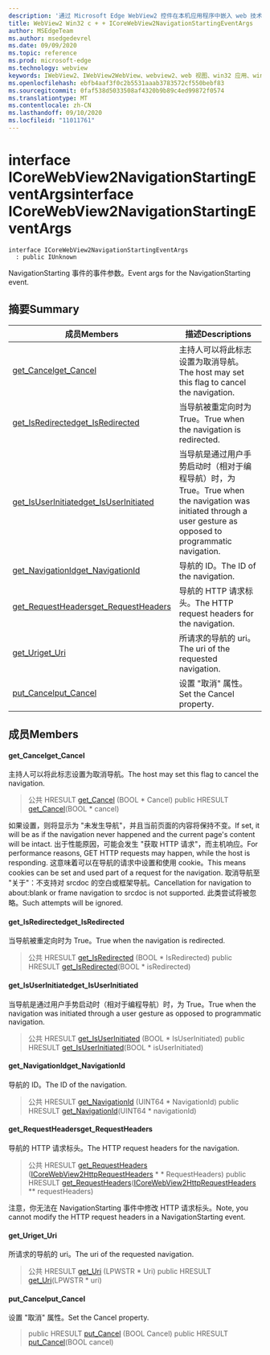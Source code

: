 ```yaml
---
description: '通过 Microsoft Edge WebView2 控件在本机应用程序中嵌入 web 技术 (HTML、CSS 和 JavaScript) '
title: WebView2 Win32 c + + ICoreWebView2NavigationStartingEventArgs
author: MSEdgeTeam
ms.author: msedgedevrel
ms.date: 09/09/2020
ms.topic: reference
ms.prod: microsoft-edge
ms.technology: webview
keywords: IWebView2、IWebView2WebView、webview2、web 视图、win32 应用、win32、edge、ICoreWebView2、ICoreWebView2Controller、浏览器控件、边缘 html、ICoreWebView2NavigationStartingEventArgs
ms.openlocfilehash: ebfb4aaf3f0c2b5531aaab3783572cf550bebf83
ms.sourcegitcommit: 0faf538d5033508af4320b9b89c4ed99872f0574
ms.translationtype: MT
ms.contentlocale: zh-CN
ms.lasthandoff: 09/10/2020
ms.locfileid: "11011761"
---
```

# <span data-ttu-id="b42ac-104">interface ICoreWebView2NavigationStartingEventArgs</span><span class="sxs-lookup"><span data-stu-id="b42ac-104">interface ICoreWebView2NavigationStartingEventArgs</span></span> 

```
interface ICoreWebView2NavigationStartingEventArgs
  : public IUnknown
```

<span data-ttu-id="b42ac-105">NavigationStarting 事件的事件参数。</span><span class="sxs-lookup"><span data-stu-id="b42ac-105">Event args for the NavigationStarting event.</span></span>

## <span data-ttu-id="b42ac-106">摘要</span><span class="sxs-lookup"><span data-stu-id="b42ac-106">Summary</span></span>

 <span data-ttu-id="b42ac-107">成员</span><span class="sxs-lookup"><span data-stu-id="b42ac-107">Members</span></span>                        | <span data-ttu-id="b42ac-108">描述</span><span class="sxs-lookup"><span data-stu-id="b42ac-108">Descriptions</span></span>
--------------------------------|---------------------------------------------
[<span data-ttu-id="b42ac-109">get_Cancel</span><span class="sxs-lookup"><span data-stu-id="b42ac-109">get_Cancel</span></span>](#get_cancel) | <span data-ttu-id="b42ac-110">主持人可以将此标志设置为取消导航。</span><span class="sxs-lookup"><span data-stu-id="b42ac-110">The host may set this flag to cancel the navigation.</span></span>
[<span data-ttu-id="b42ac-111">get_IsRedirected</span><span class="sxs-lookup"><span data-stu-id="b42ac-111">get_IsRedirected</span></span>](#get_isredirected) | <span data-ttu-id="b42ac-112">当导航被重定向时为 True。</span><span class="sxs-lookup"><span data-stu-id="b42ac-112">True when the navigation is redirected.</span></span>
[<span data-ttu-id="b42ac-113">get_IsUserInitiated</span><span class="sxs-lookup"><span data-stu-id="b42ac-113">get_IsUserInitiated</span></span>](#get_isuserinitiated) | <span data-ttu-id="b42ac-114">当导航是通过用户手势启动时（相对于编程导航）时，为 True。</span><span class="sxs-lookup"><span data-stu-id="b42ac-114">True when the navigation was initiated through a user gesture as opposed to programmatic navigation.</span></span>
[<span data-ttu-id="b42ac-115">get_NavigationId</span><span class="sxs-lookup"><span data-stu-id="b42ac-115">get_NavigationId</span></span>](#get_navigationid) | <span data-ttu-id="b42ac-116">导航的 ID。</span><span class="sxs-lookup"><span data-stu-id="b42ac-116">The ID of the navigation.</span></span>
[<span data-ttu-id="b42ac-117">get_RequestHeaders</span><span class="sxs-lookup"><span data-stu-id="b42ac-117">get_RequestHeaders</span></span>](#get_requestheaders) | <span data-ttu-id="b42ac-118">导航的 HTTP 请求标头。</span><span class="sxs-lookup"><span data-stu-id="b42ac-118">The HTTP request headers for the navigation.</span></span>
[<span data-ttu-id="b42ac-119">get_Uri</span><span class="sxs-lookup"><span data-stu-id="b42ac-119">get_Uri</span></span>](#get_uri) | <span data-ttu-id="b42ac-120">所请求的导航的 uri。</span><span class="sxs-lookup"><span data-stu-id="b42ac-120">The uri of the requested navigation.</span></span>
[<span data-ttu-id="b42ac-121">put_Cancel</span><span class="sxs-lookup"><span data-stu-id="b42ac-121">put_Cancel</span></span>](#put_cancel) | <span data-ttu-id="b42ac-122">设置 "取消" 属性。</span><span class="sxs-lookup"><span data-stu-id="b42ac-122">Set the Cancel property.</span></span>

## <span data-ttu-id="b42ac-123">成员</span><span class="sxs-lookup"><span data-stu-id="b42ac-123">Members</span></span>

#### <span data-ttu-id="b42ac-124">get_Cancel</span><span class="sxs-lookup"><span data-stu-id="b42ac-124">get_Cancel</span></span> 

<span data-ttu-id="b42ac-125">主持人可以将此标志设置为取消导航。</span><span class="sxs-lookup"><span data-stu-id="b42ac-125">The host may set this flag to cancel the navigation.</span></span>

> <span data-ttu-id="b42ac-126">公共 HRESULT [get_Cancel](#get_cancel) (BOOL \* Cancel) </span><span class="sxs-lookup"><span data-stu-id="b42ac-126">public HRESULT [get_Cancel](#get_cancel)(BOOL \* cancel)</span></span>

<span data-ttu-id="b42ac-127">如果设置，则将显示为 "未发生导航"，并且当前页面的内容将保持不变。</span><span class="sxs-lookup"><span data-stu-id="b42ac-127">If set, it will be as if the navigation never happened and the current page's content will be intact.</span></span> <span data-ttu-id="b42ac-128">出于性能原因，可能会发生 "获取 HTTP 请求"，而主机响应。</span><span class="sxs-lookup"><span data-stu-id="b42ac-128">For performance reasons, GET HTTP requests may happen, while the host is responding.</span></span> <span data-ttu-id="b42ac-129">这意味着可以在导航的请求中设置和使用 cookie。</span><span class="sxs-lookup"><span data-stu-id="b42ac-129">This means cookies can be set and used part of a request for the navigation.</span></span> <span data-ttu-id="b42ac-130">取消导航至 "关于"：不支持对 srcdoc 的空白或框架导航。</span><span class="sxs-lookup"><span data-stu-id="b42ac-130">Cancellation for navigation to about:blank or frame navigation to srcdoc is not supported.</span></span> <span data-ttu-id="b42ac-131">此类尝试将被忽略。</span><span class="sxs-lookup"><span data-stu-id="b42ac-131">Such attempts will be ignored.</span></span>

#### <span data-ttu-id="b42ac-132">get_IsRedirected</span><span class="sxs-lookup"><span data-stu-id="b42ac-132">get_IsRedirected</span></span> 

<span data-ttu-id="b42ac-133">当导航被重定向时为 True。</span><span class="sxs-lookup"><span data-stu-id="b42ac-133">True when the navigation is redirected.</span></span>

> <span data-ttu-id="b42ac-134">公共 HRESULT [get_IsRedirected](#get_isredirected) (BOOL \* IsRedirected) </span><span class="sxs-lookup"><span data-stu-id="b42ac-134">public HRESULT [get_IsRedirected](#get_isredirected)(BOOL \* isRedirected)</span></span>

#### <span data-ttu-id="b42ac-135">get_IsUserInitiated</span><span class="sxs-lookup"><span data-stu-id="b42ac-135">get_IsUserInitiated</span></span> 

<span data-ttu-id="b42ac-136">当导航是通过用户手势启动时（相对于编程导航）时，为 True。</span><span class="sxs-lookup"><span data-stu-id="b42ac-136">True when the navigation was initiated through a user gesture as opposed to programmatic navigation.</span></span>

> <span data-ttu-id="b42ac-137">公共 HRESULT [get_IsUserInitiated](#get_isuserinitiated) (BOOL \* IsUserInitiated) </span><span class="sxs-lookup"><span data-stu-id="b42ac-137">public HRESULT [get_IsUserInitiated](#get_isuserinitiated)(BOOL \* isUserInitiated)</span></span>

#### <span data-ttu-id="b42ac-138">get_NavigationId</span><span class="sxs-lookup"><span data-stu-id="b42ac-138">get_NavigationId</span></span> 

<span data-ttu-id="b42ac-139">导航的 ID。</span><span class="sxs-lookup"><span data-stu-id="b42ac-139">The ID of the navigation.</span></span>

> <span data-ttu-id="b42ac-140">公共 HRESULT [get_NavigationId](#get_navigationid) (UINT64 \* NavigationId) </span><span class="sxs-lookup"><span data-stu-id="b42ac-140">public HRESULT [get_NavigationId](#get_navigationid)(UINT64 \* navigationId)</span></span>

#### <span data-ttu-id="b42ac-141">get_RequestHeaders</span><span class="sxs-lookup"><span data-stu-id="b42ac-141">get_RequestHeaders</span></span> 

<span data-ttu-id="b42ac-142">导航的 HTTP 请求标头。</span><span class="sxs-lookup"><span data-stu-id="b42ac-142">The HTTP request headers for the navigation.</span></span>

> <span data-ttu-id="b42ac-143">公共 HRESULT [get_RequestHeaders](#get_requestheaders) ([ICoreWebView2HttpRequestHeaders](icorewebview2httprequestheaders.md) \* \* RequestHeaders) </span><span class="sxs-lookup"><span data-stu-id="b42ac-143">public HRESULT [get_RequestHeaders](#get_requestheaders)([ICoreWebView2HttpRequestHeaders](icorewebview2httprequestheaders.md) \*\* requestHeaders)</span></span>

<span data-ttu-id="b42ac-144">注意，你无法在 NavigationStarting 事件中修改 HTTP 请求标头。</span><span class="sxs-lookup"><span data-stu-id="b42ac-144">Note, you cannot modify the HTTP request headers in a NavigationStarting event.</span></span>

#### <span data-ttu-id="b42ac-145">get_Uri</span><span class="sxs-lookup"><span data-stu-id="b42ac-145">get_Uri</span></span> 

<span data-ttu-id="b42ac-146">所请求的导航的 uri。</span><span class="sxs-lookup"><span data-stu-id="b42ac-146">The uri of the requested navigation.</span></span>

> <span data-ttu-id="b42ac-147">公共 HRESULT [get_Uri](#get_uri) (LPWSTR \* Uri) </span><span class="sxs-lookup"><span data-stu-id="b42ac-147">public HRESULT [get_Uri](#get_uri)(LPWSTR \* uri)</span></span>

#### <span data-ttu-id="b42ac-148">put_Cancel</span><span class="sxs-lookup"><span data-stu-id="b42ac-148">put_Cancel</span></span> 

<span data-ttu-id="b42ac-149">设置 "取消" 属性。</span><span class="sxs-lookup"><span data-stu-id="b42ac-149">Set the Cancel property.</span></span>

> <span data-ttu-id="b42ac-150">public HRESULT [put_Cancel](#put_cancel) (BOOL Cancel) </span><span class="sxs-lookup"><span data-stu-id="b42ac-150">public HRESULT [put_Cancel](#put_cancel)(BOOL cancel)</span></span>

